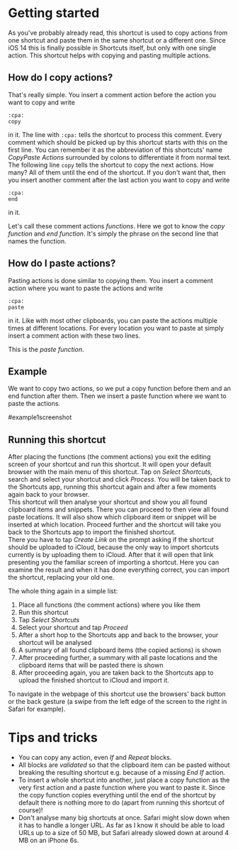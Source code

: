 # Getting started

As you've probably already read, this shortcut is used to copy actions from one shortcut and paste them in the same shortcut or a different one. Since iOS 14 this is finally possible in Shortcuts itself, but only with one single action. This shortcut helps with copying and pasting multiple actions.

## How do I copy actions?
That's really simple. You insert a comment action before the action you want to copy and write
```
:cpa:
copy
```
in it. The line with `:cpa:` tells the shortcut to process this comment. Every comment which should be picked up by this shortcut starts with this on the first line. You can remember it as the abbreviation of this shortcuts' name _CopyPaste Actions_ surrounded by colons to differentiate it from normal text.  
The following line `copy` tells the shortcut to copy the next actions. How many? All of them until the end of the shortcut. If you don't want that, then you insert another comment after the last action you want to copy and write
```
:cpa:
end
```
in it.

Let's call these comment actions _functions_. Here we got to know the _copy function_ and _end function_. It's simply the phrase on the second line that names the function.

## How do I paste actions?
Pasting actions is done similar to copying them. You insert a comment action where you want to paste the actions and write
```
:cpa:
paste
```
in it. Like with most other clipboards, you can paste the actions multiple times at different locations. For every location you want to paste at simply insert a comment action with these two lines.

This is the _paste function_.

## Example
We want to copy two actions, so we put a copy function before them and an end function after them. Then we insert a paste function where we want to paste the actions.

#example1screenshot

## Running this shortcut
After placing the functions (the comment actions) you exit the editing screen of your shortcut and run this shortcut. It will open your default browser with the main menu of this shortcut. Tap on _Select Shortcuts_, search and select your shortcut and click _Process_. You will be taken back to the Shortcuts app, running this shortcut again and after a few moments again back to your browser.  
This shortcut will then analyse your shortcut and show you all found clipboard items and snippets. There you can proceed to then view all found paste locations. It will also show which clipboard item or snippet will be inserted at which location. Proceed further and the shortcut will take you back to the Shortcuts app to import the finished shortcut.  
There you have to tap _Create Link_ on the prompt asking if the shortcut should be uploaded to iCloud, because the only way to import shortcuts currently is by uploading them to iCloud. After that it will open that link presenting you the familiar screen of importing a shortcut. Here you can examine the result and when it has done everything correct, you can import the shortcut, replacing your old one.

The whole thing again in a simple list:
1. Place all functions (the comment actions) where you like them
2. Run this shortcut
3. Tap _Select Shortcuts_
4. Select your shortcut and tap _Proceed_
5. After a short hop to the Shortcuts app and back to the browser, your shortcut will be analysed
6. A summary of all found clipboard items (the copied actions) is shown
7. After proceeding further, a summary with all paste locations and the clipboard items that will be pasted there is shown
8. After proceeding again, you are taken back to the Shortcuts app to upload the finished shortcut to iCloud and import it.

To navigate in the webpage of this shortcut use the browsers' back button or the back gesture (a swipe from the left edge of the screen to the right in Safari for example).

# Tips and tricks

* You can copy any action, even _If_ and _Repeat_ blocks.
* All blocks are _validated_ so that the clipboard item can be pasted without breaking the resulting shortcut e.g. because of a missing _End If_ action.
* To insert a whole shortcut into another, just place a copy function as the very first action and a paste function where you want to paste it. Since the copy function copies everything until the end of the shortcut by default there is nothing more to do (apart from running this shortcut of course)!
* Don't analyse many big shortcuts at once. Safari might slow down when it has to handle a longer URL. As far as I know it should be able to load URLs up to a size of 50 MB, but Safari already slowed down at around 4 MB on an iPhone 6s.
